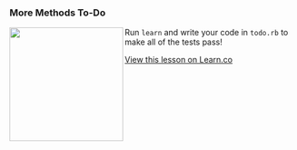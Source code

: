 
### More Methods To-Do
<img src="https://s3.amazonaws.com/after-school-assets/moar-cat.jpg" width="200px" align="left"> Run `learn` and write your code in `todo.rb` to make all of the tests pass!


<a href='https://learn.co/lessons/hs-more-methods-todo' data-visibility='hidden'>View this lesson on Learn.co</a>
